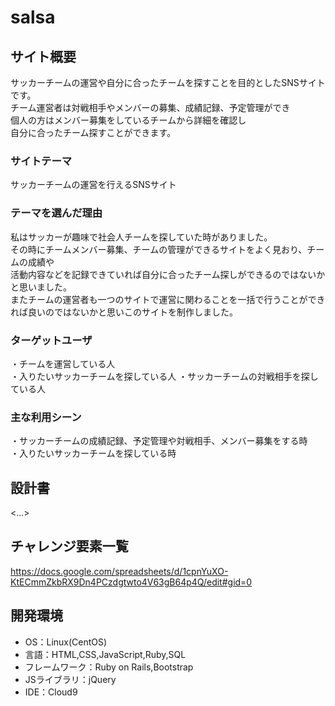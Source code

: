 # salsa

## サイト概要

サッカーチームの運営や自分に合ったチームを探すことを目的としたSNSサイトです。<br>
チーム運営者は対戦相手やメンバーの募集、成績記録、予定管理ができ<br>
個人の方はメンバー募集をしているチームから詳細を確認し<br>
自分に合ったチーム探すことができます。



### サイトテーマ
サッカーチームの運営を行えるSNSサイト

### テーマを選んだ理由
私はサッカーが趣味で社会人チームを探していた時がありました。<br>
その時にチームメンバー募集、チームの管理ができるサイトをよく見おり、チームの成績や<br>
活動内容などを記録できていれば自分に合ったチーム探しができるのではないかと思いました。<br>
またチームの運営者も一つのサイトで運営に関わることを一括で行うことができれば良いのではないかと思いこのサイトを制作しました。



### ターゲットユーザ
・チームを運営している人<br>
・入りたいサッカーチームを探している人
・サッカーチームの対戦相手を探している人

### 主な利用シーン
・サッカーチームの成績記録、予定管理や対戦相手、メンバー募集をする時<br>
・入りたいサッカーチームを探している時

## 設計書
<...>

## チャレンジ要素一覧
https://docs.google.com/spreadsheets/d/1cpnYuXO-KtECmmZkbRX9Dn4PCzdgtwto4V63gB64p4Q/edit#gid=0

## 開発環境
- OS：Linux(CentOS)
- 言語：HTML,CSS,JavaScript,Ruby,SQL
- フレームワーク：Ruby on Rails,Bootstrap
- JSライブラリ：jQuery
- IDE：Cloud9

